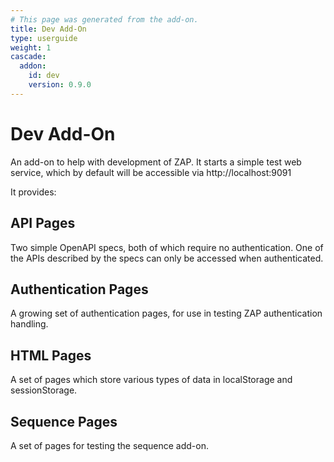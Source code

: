 ```yaml
---
# This page was generated from the add-on.
title: Dev Add-On
type: userguide
weight: 1
cascade:
  addon:
    id: dev
    version: 0.9.0
---
```


# Dev Add-On

An add-on to help with development of ZAP. It starts a simple test web service, which by default will be accessible via http://localhost:9091


It provides:

## API Pages

Two simple OpenAPI specs, both of which require no authentication. One of the APIs described by the specs can only be accessed when authenticated.

## Authentication Pages

A growing set of authentication pages, for use in testing ZAP authentication handling.

## HTML Pages

A set of pages which store various types of data in localStorage and sessionStorage.

## Sequence Pages

A set of pages for testing the sequence add-on.
